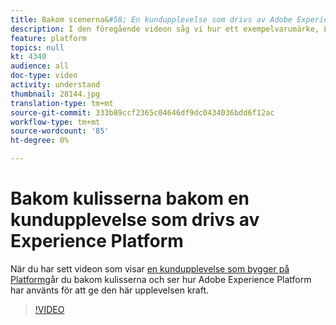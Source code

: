 ```yaml
---
title: Bakom scenerna&#58; En kundupplevelse som drivs av Adobe Experience Platform
description: I den föregående videon såg vi hur ett exempelvarumärke, Luma, kunde skapa en rik, givande och relevant kundupplevelse. Den här videon visar hur Adobe Experience Platform används för att klara den här resan.
feature: platform
topics: null
kt: 4340
audience: all
doc-type: video
activity: understand
thumbnail: 28144.jpg
translation-type: tm+mt
source-git-commit: 333b89ccf2365c04646df9dc0434036bdd6f12ac
workflow-type: tm+mt
source-wordcount: '85'
ht-degree: 0%

---
```



# Bakom kulisserna bakom en kundupplevelse som drivs av Experience Platform

När du har sett videon som visar [en kundupplevelse som bygger på Platform](customer-experience.md)går du bakom kulisserna och ser hur Adobe Experience Platform har använts för att ge den här upplevelsen kraft.

>[!VIDEO](https://video.tv.adobe.com/v/28144?quality=12&learn=on)